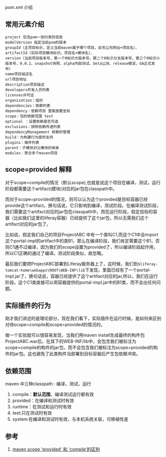 pom.xml 介绍

## 常用元素介绍

```
project 包含pom一些约束的信息 
modelVersion 指定当前pom的版本 
groupId（主项目标示，定义当前maven属于哪个项目，反写公司网址+项目名）、 
artifactId（实际项目模块标识，项目名+模块名）、 
version（当前项目版本号，第一个0标识大版本号，第二个0标示分支版本号，第三个0标识小版本号，0.0.1，snapshot快照，alpha内部测试，beta公测，release稳定，GA正式发布） 
name项目描述名 
url项目地址 
description项目描述 
developers开发人员列表 
licenses许可证 
organization：组织 
dependencies：依赖列表 
dependency：依赖项目 里面放置坐标 
scope：包的依赖范围 test 
optional ：设置依赖是否可选 
exclusions：排除依赖传递列表 
dependencyManagement 依赖的管理 
build：为构建行为提供支持 
plugins：插件列表 
parent：子模块对父模块的继承 
modules：聚合多个maven项目
```

## scope=provided 解释

对于scope=compile的情况（默认scope),也就是说这个项目在编译，测试，运行阶段都需要这个artifact(模块)对应的jar包在classpath中。 

而对于scope=provided的情况，则可以认为这个provided是目标容器已经provide这个artifact。换句话说，它只影响到编译，测试阶段。在编译测试阶段，我们需要这个artifact对应的jar包在classpath中，而在运行阶段，假定目标的容器（比如我们这里的liferay容器）已经提供了这个jar包，所以无需我们这个artifact对应的jar包了。

比如说，假定我们自己的项目ProjectABC 中有一个类叫C1,而这个C1中会import这个portal-impl的artifact中的类B1，那么在编译阶段，我们肯定需要这个B1，否则C1通不过编译，因为我们的scope设置为provided了，所以编译阶段起作用，所以C1正确的通过了编译。测试阶段类似，故忽略。 

最后我们要把ProjectABC部署到Liferay服务器上了，这时候，我们到`$liferay-tomcat-home\webapps\ROOT\WEB-INF\lib`下发现，里面已经有了一个portal-impl.jar了，换句话说，容器已经提供了这个artifact对应的jar,所以，我们在运行阶段，这个C1类直接可以用容器提供的portal-impl.jar中的B1类，而不会出任何问题。

## 实际插件的行为

刚才我们讲述的是理论部分，现在我们看下，实际插件在运行时候，是如何来区别对待scope=compile和scope=provided的情况的。 

做一个实验就可以很容易发现，当我们用maven install生成最终的构件包ProjectABC.war后，在其下的WEB-INF/lib中，会包含我们被标注为scope=compile的构件的jar包，而不会包含我们被标注为scope=provided的构件的jar包。这也避免了此类构件当部署到目标容器后产生包依赖冲突。

## 依赖范围

maven 中三种classpath : 编译，测试，运行 

1. compile：**默认范围**，编译测试运行都有效 
2. provided：在编译和测试时有效 
3. runtime：在测试和运行时有效 
4. test:只在测试时有效 
5. system:在编译和测试时有效，与本机系统关联，可移植性差


## 参考
1. [maven scope 'provided' 和 ‘compile’的区别](https://www.cnblogs.com/hubavyn/p/8087143.html)
